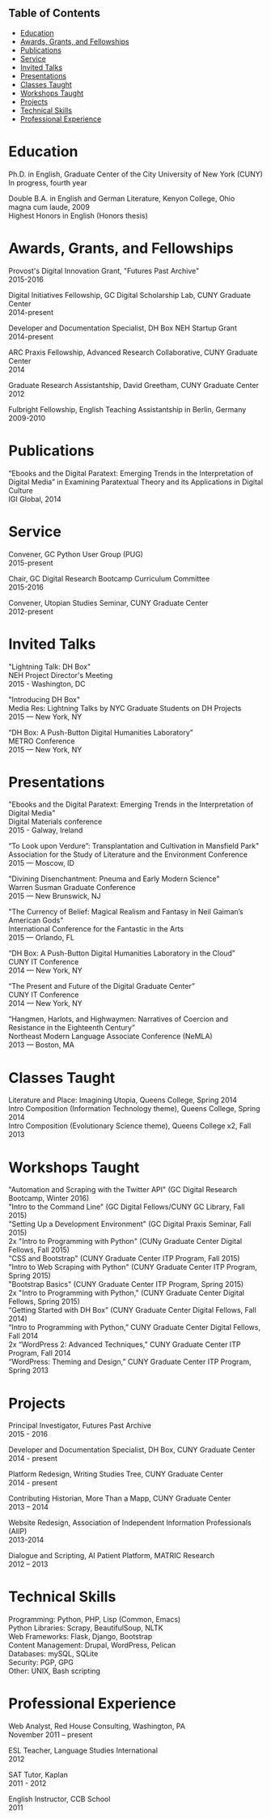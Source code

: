 <div id="table-of-contents">
<h2>Table of Contents</h2>
<div id="text-table-of-contents">
<ul>
<li><a href="#sec-1">Education</a></li>
<li><a href="#sec-2">Awards, Grants, and Fellowships</a></li>
<li><a href="#sec-3">Publications</a></li>
<li><a href="#sec-4">Service</a></li>
<li><a href="#sec-5">Invited Talks</a></li>
<li><a href="#sec-6">Presentations</a></li>
<li><a href="#sec-7">Classes Taught</a></li>
<li><a href="#sec-8">Workshops Taught</a></li>
<li><a href="#sec-9">Projects</a></li>
<li><a href="#sec-10">Technical Skills</a></li>
<li><a href="#sec-11">Professional Experience</a></li>
</ul>
</div>
</div>


# Education<a id="sec-1" name="sec-1"></a>

Ph.D. in English, Graduate Center of the City University of New York (CUNY)  
        In progress, fourth year  

Double B.A. in English and German Literature, Kenyon College, Ohio  
        magna cum laude, 2009  
        Highest Honors in English (Honors thesis)  

# Awards, Grants, and Fellowships<a id="sec-2" name="sec-2"></a>

Provost's Digital Innovation Grant, "Futures Past Archive"  
2015-2016  

Digital Initiatives Fellowship, GC Digital Scholarship Lab, CUNY Graduate Center  
2014-present  

Developer and Documentation Specialist, DH Box NEH Startup Grant  
2014-present  

ARC Praxis Fellowship, Advanced Research Collaborative, CUNY Graduate Center  
2014  

Graduate Research Assistantship, David Greetham, CUNY Graduate Center  
2012  

Fulbright Fellowship, English Teaching Assistantship in Berlin, Germany  
2009-2010  

# Publications<a id="sec-3" name="sec-3"></a>

“Ebooks and the Digital Paratext: Emerging Trends in the Interpretation of Digital Media” in Examining Paratextual Theory and its Applications in Digital Culture  
IGI Global, 2014  

# Service<a id="sec-4" name="sec-4"></a>

Convener, GC Python User Group (PUG)  
2015-present  

Chair, GC Digital Research Bootcamp Curriculum Committee  
2015-2016  

Convener, Utopian Studies Seminar, CUNY Graduate Center  
2012-present  

# Invited Talks<a id="sec-5" name="sec-5"></a>

"Lightning Talk: DH Box"  
NEH Project Director's Meeting  
2015 - Washington, DC  

"Introducing DH Box"  
Media Res: Lightning Talks by NYC Graduate Students on DH Projects  
2015 — New York, NY  

“DH Box: A Push-Button Digital Humanities Laboratory”  
METRO Conference  
2015 — New York, NY  

# Presentations<a id="sec-6" name="sec-6"></a>

"Ebooks and the Digital Paratext: Emerging Trends in the Interpretation of Digital Media"  
Digital Materials conference  
2015 - Galway, Ireland  

“To Look upon Verdure”: Transplantation and Cultivation in Mansfield Park"  
Association for the Study of Literature and the Environment Conference  
2015 — Moscow, ID  

"Divining Disenchantment: Pneuma and Early Modern Science"  
Warren Susman Graduate Conference  
2015 — New Brunswick, NJ  

"The Currency of Belief: Magical Realism and Fantasy in Neil Gaiman’s American Gods"  
International Conference for the Fantastic in the Arts  
2015 — Orlando, FL  

“DH Box: A Push-Button Digital Humanities Laboratory in the Cloud”  
CUNY IT Conference  
2014 — New York, NY  

“The Present and Future of the Digital Graduate Center”  
CUNY IT Conference  
2014 — New York, NY  

“Hangmen, Harlots, and Highwaymen: Narratives of Coercion and Resistance in the Eighteenth Century”  
Northeast Modern Language Associate Conference (NeMLA)  
2013 — Boston, MA  

# Classes Taught<a id="sec-7" name="sec-7"></a>

Literature and Place: Imagining Utopia, Queens College, Spring 2014  
Intro Composition (Information Technology theme), Queens College, Spring 2014  
Intro Composition (Evolutionary Science theme), Queens College  x2, Fall 2013  

# Workshops Taught<a id="sec-8" name="sec-8"></a>

"Automation and Scraping with the Twitter API" (GC Digital Research Bootcamp, Winter 2016)  
"Intro to the Command Line" (GC Digital Fellows/CUNY GC Library, Fall 2015)  
"Setting Up a Development Environment" (GC Digital Praxis Seminar, Fall 2015)  
2x "Intro to Programming with Python" (CUNy Graduate Center Digital Fellows, Fall 2015)  
"CSS and Bootstrap" (CUNY Graduate Center ITP Program, Fall 2015)  
"Intro to Web Scraping with Python" (CUNY Graduate Center ITP Program, Spring 2015)  
"Bootstrap Basics" (CUNY Graduate Center ITP Program, Spring 2015)  
2x "Intro to Programming with Python," (CUNY Graduate Center Digital Fellows, Spring 2015)  
“Getting Started with DH Box” (CUNY Graduate Center Digital Fellows, Fall 2014)  
“Intro to Programming with Python,” CUNY Graduate Center Digital Fellows, Fall 2014  
2x “WordPress 2: Advanced Techniques,” CUNY Graduate Center ITP Program, Fall 2014  
“WordPress: Theming and Design,” CUNY Graduate Center ITP Program, Spring 2013  

# Projects<a id="sec-9" name="sec-9"></a>

Principal Investigator, Futures Past Archive  
2015 - 2016  

Developer and Documentation Specialist, DH Box, CUNY Graduate Center  
2014 - present  

Platform Redesign, Writing Studies Tree, CUNY Graduate Center  
2014 - present  

Contributing Historian, More Than a Mapp, CUNY Graduate Center  
2013 – 2014  

Website Redesign, Association of Independent Information Professionals (AIIP)  
2013-2014  

Dialogue and Scripting, AI Patient Platform, MATRIC Research  
2012 – 2013  

# Technical Skills<a id="sec-10" name="sec-10"></a>

Programming: Python, PHP, Lisp (Common, Emacs)  
Python Libraries: Scrapy, BeautifulSoup, NLTK  
Web Frameworks: Flask, Django, Bootstrap  
Content Management: Drupal, WordPress, Pelican  
Databases: mySQL, SQLite  
Security: PGP, GPG  
Other: UNIX, Bash scripting  

# Professional Experience<a id="sec-11" name="sec-11"></a>

Web Analyst, Red House Consulting, Washington, PA  
November 2011 – present  

ESL Teacher, Language Studies International  
2012  

SAT Tutor, Kaplan  
2011 - 2012  

English Instructor, CCB School  
2011

